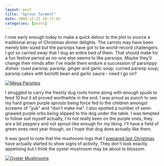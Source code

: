 ```yaml
---
layout: post
title: "Sprout Torment"
date: 2008-12-25 20:17:42
categories: [posts]
---
```


I rose early enough today to make a quick detour to the plot to source a traditional array of Christmas dinner delights. The carrots may have been merely bite-sized but the parsnips have got to be world-record challengers. I got so carried away that I dug an entire bed of them. That should make for a fun festive period as no-one else seems to like parsnips. Maybe they'll change their minds after I've made them endure a succession of parsnippy dishes: roast parsnip; parsnip, ginger and garlic soup; curried parsnip soup; parsnip cakes with borlotti bean and garlic sauce - need I go on?

[![Mega Parsnips](https://farm4.static.flickr.com/3118/3131634874_9239191bb9.jpg)](https://www.flickr.com/photos/warriorwomen/3131634874/)

I struggled to carry the freshly dug roots home along with enough spuds to feed 10 but it all proved worthwhile in the end. I was proud as punch to see my hard grown purple sprouts being force fed to the children amongst screams of "yuk" and "don't make me". I also spotted a number of semi-gnawed purple orbs being slipped to the dog under the table. I was tempted to follow suit myself actually, I'm not really keen on the purple ones, they are a bit peppery and not sprout-like enough for my liking. I'll have a field of green ones next year though, so I hope that dog does actually like them.

It was good to note that the mushroom logs that I [prepared last Christmas](https://www.earthwoman.co.uk/2008/01/01/fungal-foray/) have actually started to show signs of activity. They don't look exactly appetising but I think the oyster mushroom may be about to blossom.

[![Oyster Mushrooms](https://farm4.static.flickr.com/3200/3131728028_df255f4cb4.jpg)](https://www.flickr.com/photos/warriorwomen/3131728028/)
